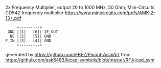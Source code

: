 2x Frequency Multiplier, output 20 to 1000 MHz, 50 Ohm, Mini-Circuits CD542
frequency multiplier
https://www.minicircuits.com/pdfs/AMK-2-13+.pdf


	     +---------+
	 GND |[1]   [6]| 2F_OUT
	  NC |[2]   [5]| GND
	F_IN |[3]   [4]| GND
	     +---------+


generated by https://github.com/FBEZ/Pinout-AsciiArt from https://github.com/ask6483/kicad-symbols/blob/master/RF.kicad_sym